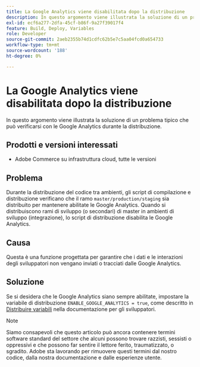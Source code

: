 ```yaml
---
title: La Google Analytics viene disabilitata dopo la distribuzione
description: In questo argomento viene illustrata la soluzione di un problema tipico che può verificarsi con le Google Analytics durante la distribuzione.
exl-id: ecf6a277-2dfa-45cf-b86f-9a27f39017f4
feature: Build, Deploy, Variables
role: Developer
source-git-commit: 2aeb2355b74d1cdfc62b5e7c5aa04fcd0a654733
workflow-type: tm+mt
source-wordcount: '188'
ht-degree: 0%

---
```


# La Google Analytics viene disabilitata dopo la distribuzione

In questo argomento viene illustrata la soluzione di un problema tipico che può verificarsi con le Google Analytics durante la distribuzione.

## Prodotti e versioni interessati

* Adobe Commerce su infrastruttura cloud, tutte le versioni

## Problema

Durante la distribuzione del codice tra ambienti, gli script di compilazione e distribuzione verificano che il ramo `master/production/staging` sia distribuito per mantenere abilitate le Google Analytics. Quando si distribuiscono rami di sviluppo (o secondari) di master in ambienti di sviluppo (integrazione), lo script di distribuzione disabilita le Google Analytics.

## Causa

Questa è una funzione progettata per garantire che i dati e le interazioni degli sviluppatori non vengano inviati o tracciati dalle Google Analytics.

## Soluzione

Se si desidera che le Google Analytics siano sempre abilitate, impostare la variabile di distribuzione `ENABLE_GOOGLE_ANALYTICS = true`, come descritto in [Distribuire variabili](https://experienceleague.adobe.com/en/docs/commerce-cloud-service/user-guide/configure/env/stage/variables-deploy#enable_google_analytics) nella documentazione per gli sviluppatori.

>[!NOTE]
>
>Siamo consapevoli che questo articolo può ancora contenere termini software standard del settore che alcuni possono trovare razzisti, sessisti o oppressivi e che possono far sentire il lettore ferito, traumatizzato, o sgradito. Adobe sta lavorando per rimuovere questi termini dal nostro codice, dalla nostra documentazione e dalle esperienze utente.
